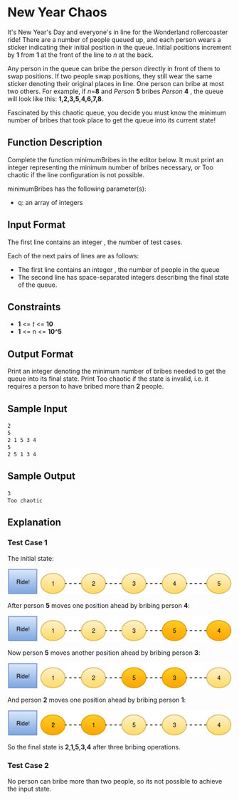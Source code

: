 # New Year Chaos

It's New Year's Day and everyone's in line for the Wonderland rollercoaster ride! There are a number of people queued up, and each person wears a sticker indicating their initial position in the queue. Initial positions increment by **1** from **1**  at the front of the line to *n* at the back.

Any person in the queue can bribe the person directly in front of them to swap positions. If two people swap positions, they still wear the same sticker denoting their original places in line. One person can bribe at most two others. For example, if *n*=**8** and *Person* **5** bribes *Person* **4** , the queue will look like this: 
**1,2,3,5,4,6,7,8**.

Fascinated by this chaotic queue, you decide you must know the minimum number of bribes that took place to get the queue into its current state!

## Function Description

Complete the function minimumBribes in the editor below. It must print an integer representing the minimum number of bribes necessary, or Too chaotic if the line configuration is not possible.

minimumBribes has the following parameter(s):

* q: an array of integers

## Input Format

The first line contains an integer , the number of test cases.

Each of the next  pairs of lines are as follows: 
- The first line contains an integer , the number of people in the queue 
- The second line has  space-separated integers describing the final state of the queue.

## Constraints

* **1** <= *t* <= **10**
* **1** <= n <= **10^5**
 

## Output Format

Print an integer denoting the minimum number of bribes needed to get the queue into its final state. Print Too chaotic if the state is invalid, i.e. it requires a person to have bribed more than **2** people.

## Sample Input

```
2
5
2 1 5 3 4
5
2 5 1 3 4
```

## Sample Output
```
3
Too chaotic
```
## Explanation

### Test Case 1

The initial state:

![alt text](https://github.com/derrickdunville/hackerrank/blob/master/src/arrays/newyearchaos/pic1.png?raw=true " ")

After person **5** moves one position ahead by bribing person **4**:

![alt text](https://github.com/derrickdunville/hackerrank/blob/master/src/arrays/newyearchaos/pic2.png?raw=true " ")

Now person **5** moves another position ahead by bribing person **3**:

![alt text](https://github.com/derrickdunville/hackerrank/blob/master/src/arrays/newyearchaos/pic3.png?raw=true " ")

And person **2** moves one position ahead by bribing person **1**:

![alt text](https://github.com/derrickdunville/hackerrank/blob/master/src/arrays/newyearchaos/pic4.png?raw=true " ")

So the final state is **2,1,5,3,4** after three bribing operations.

### Test Case 2

No person can bribe more than two people, so its not possible to achieve the input state.